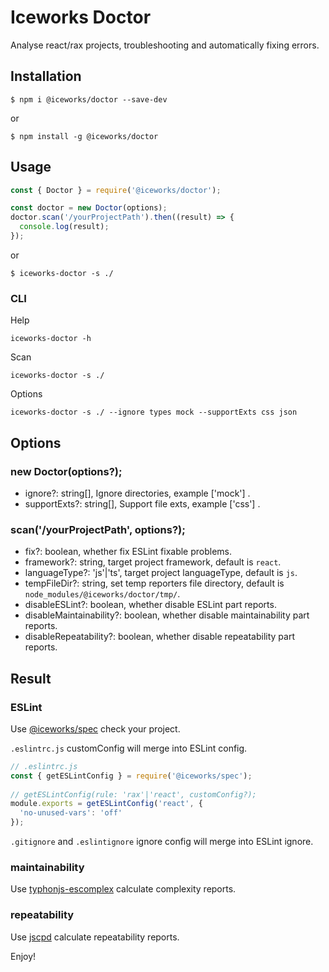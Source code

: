 # Iceworks Doctor

Analyse react/rax projects, troubleshooting and automatically fixing errors.

## Installation

```shell
$ npm i @iceworks/doctor --save-dev
```

or

```shell
$ npm install -g @iceworks/doctor
```

## Usage

```js
const { Doctor } = require('@iceworks/doctor');

const doctor = new Doctor(options);
doctor.scan('/yourProjectPath').then((result) => {
  console.log(result);
});

```

or

```shell
$ iceworks-doctor -s ./
```

### CLI

Help
```shell
iceworks-doctor -h
```

Scan
```shell
iceworks-doctor -s ./
```

Options
```shell
iceworks-doctor -s ./ --ignore types mock --supportExts css json
```

## Options

### new Doctor(options?);

* ignore?: string[], Ignore directories, example ['mock'] .
* supportExts?: string[], Support file exts, example ['css'] .

### scan('/yourProjectPath', options?);

* fix?: boolean, whether fix ESLint fixable problems.
* framework?: string, target project framework, default is `react`.
* languageType?: 'js'|'ts', target project languageType, default is `js`.
* tempFileDir?: string, set temp reporters file directory, default is `node_modules/@iceworks/doctor/tmp/`.
* disableESLint?: boolean, whether disable ESLint part reports.
* disableMaintainability?: boolean, whether disable maintainability part reports.
* disableRepeatability?: boolean, whether disable repeatability part reports.

## Result

### ESLint

Use [@iceworks/spec](https://www.npmjs.com/package/@iceworks/spec) check your project. 

`.eslintrc.js` customConfig will merge into ESLint config.

```js
// .eslintrc.js
const { getESLintConfig } = require('@iceworks/spec');
 
// getESLintConfig(rule: 'rax'|'react', customConfig?);
module.exports = getESLintConfig('react', {
  'no-unused-vars': 'off'
});
```
`.gitignore` and `.eslintignore` ignore config will merge into ESLint ignore.

### maintainability

Use [typhonjs-escomplex](https://www.npmjs.com/package/typhonjs-escomplex) calculate complexity reports.

### repeatability

Use [jscpd](https://www.npmjs.com/package/jscpd) calculate repeatability reports.

Enjoy!
